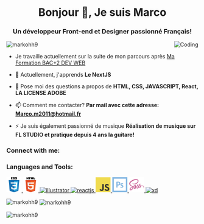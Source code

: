 <h1 align="center">Bonjour 👋, Je suis Marco</h1>
<h3 align="center">Un développeur Front-end et Designer passionné Français!</h3>
<img align="right" alt="Coding" "width="400" src="https://i.pinimg.com/originals/e4/26/70/e426702edf874b181aced1e2fa5c6cde.gif">

<p align="left"> <img src="https://komarev.com/ghpvc/?username=markohh9&label=Profile%20views&color=0e75b6&style=flat" alt="markohh9" /> </p>

- Je travaille actuellement sur la suite de mon parcours après [Ma Formation BAC+2 DEV WEB](https://openclassrooms.com/fr/paths/717-developpeur-web)

- 🌱 Actuellement, j'apprends **Le NextJS**

- 💬 Pose moi des questions a propos de **HTML, CSS, JAVASCRIPT, React, LA LICENSE ADOBE**

- 📫 Comment me contacter? **Par mail avec cette adresse: Marco.m2011@hotmail.fr**

- ⚡ Je suis également passionné de musique **Réalisation de musique sur FL STUDIO et pratique depuis 4 ans la guitare!**

<h3 align="left">Connect with me:</h3>
<p align="left">
</p>

<h3 align="left">Languages and Tools:</h3>
<p align="left"> <a href="https://www.w3schools.com/css/" target="_blank" rel="noreferrer"> <img src="https://raw.githubusercontent.com/devicons/devicon/master/icons/css3/css3-original-wordmark.svg" alt="css3" width="40" height="40"/> </a> <a href="https://www.w3.org/html/" target="_blank" rel="noreferrer"> <img src="https://raw.githubusercontent.com/devicons/devicon/master/icons/html5/html5-original-wordmark.svg" alt="html5" width="40" height="40"/> </a> <a href="https://www.adobe.com/in/products/illustrator.html" target="_blank" rel="noreferrer"> <img src="https://www.vectorlogo.zone/logos/adobe_illustrator/adobe_illustrator-icon.svg" alt="illustrator" width="40" height="40"/> </a> <a href="https://developer.mozilla.org/en-US/docs/Web/JavaScript" target="_blank" rel="noreferrer">  <img src="https://www.vectorlogo.zone/logos/reactjs/reactjs-icon.svg" alt="reactjs" width="40" height="40"/> <img src="https://raw.githubusercontent.com/devicons/devicon/master/icons/javascript/javascript-original.svg" alt="javascript" width="40" height="40"/> </a> <a href="https://www.photoshop.com/en" target="_blank" rel="noreferrer"> <img src="https://raw.githubusercontent.com/devicons/devicon/master/icons/photoshop/photoshop-line.svg" alt="photoshop" width="40" height="40"/> </a> <a href="https://sass-lang.com" target="_blank" rel="noreferrer"> <img src="https://raw.githubusercontent.com/devicons/devicon/master/icons/sass/sass-original.svg" alt="sass" width="40" height="40"/> </a> <a href="https://www.adobe.com/products/xd.html" target="_blank" rel="noreferrer"> <img src="https://cdn.worldvectorlogo.com/logos/adobe-xd.svg" alt="xd" width="40" height="40"/> </a> </p>

<p><img align="left" src="https://github-readme-stats.vercel.app/api/top-langs?username=markohh9&show_icons=true&locale=en&layout=compact" alt="markohh9" /></p>

<p>&nbsp;<img align="center" src="https://github-readme-stats.vercel.app/api?username=markohh9&show_icons=true&locale=en" alt="markohh9" /></p>

<p><img align="center" src="https://github-readme-streak-stats.herokuapp.com/?user=markohh9&" alt="markohh9" /></p>
